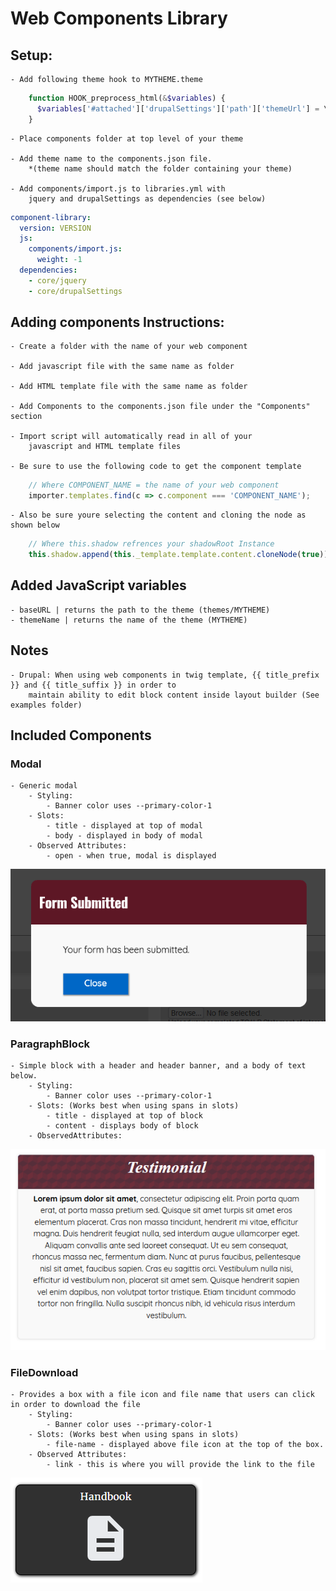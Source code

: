 # Web Components Library

## Setup:
    - Add following theme hook to MYTHEME.theme
```php
    function HOOK_preprocess_html(&$variables) {
      $variables['#attached']['drupalSettings']['path']['themeUrl'] = \Drupal::theme()->getActiveTheme()->getPath();
    } 
```
    - Place components folder at top level of your theme

    - Add theme name to the components.json file.
        *(theme name should match the folder containing your theme)

    - Add components/import.js to libraries.yml with
        jquery and drupalSettings as dependencies (see below)
```yml
component-library:
  version: VERSION
  js:
    components/import.js:
      weight: -1
  dependencies:
    - core/jquery
    - core/drupalSettings
```


## Adding components Instructions:
    - Create a folder with the name of your web component

    - Add javascript file with the same name as folder

    - Add HTML template file with the same name as folder

    - Add Components to the components.json file under the "Components" section

    - Import script will automatically read in all of your
        javascript and HTML template files

    - Be sure to use the following code to get the component template
``` js
    // Where COMPONENT_NAME = the name of your web component
    importer.templates.find(c => c.component === 'COMPONENT_NAME');
```
    - Also be sure youre selecting the content and cloning the node as shown below
```js
    // Where this.shadow refrences your shadowRoot Instance
    this.shadow.append(this._template.template.content.cloneNode(true));
```

## Added JavaScript variables
    - baseURL | returns the path to the theme (themes/MYTHEME)
    - themeName | returns the name of the theme (MYTHEME)

## Notes
    - Drupal: When using web components in twig template, {{ title_prefix }} and {{ title_suffix }} in order to 
        maintain ability to edit block content inside layout builder (See examples folder)


## Included Components
### Modal
    - Generic modal
        - Styling:
            - Banner color uses --primary-color-1
        - Slots:
            - title - displayed at top of modal
            - body - displayed in body of modal
        - Observed Attributes:
            - open - when true, modal is displayed
![image](images/modal.PNG)

### ParagraphBlock
    - Simple block with a header and header banner, and a body of text below.
        - Styling:
            - Banner color uses --primary-color-1
        - Slots: (Works best when using spans in slots)
            - title - displayed at top of block
            - content - displays body of block
        - ObservedAttributes:
![image](images/ParagraphBlock.PNG)

### FileDownload
    - Provides a box with a file icon and file name that users can click in order to download the file
        - Styling:
            - Banner color uses --primary-color-1
        - Slots: (Works best when using spans in slots)
            - file-name - displayed above file icon at the top of the box.
        - Observed Attributes:
            - link - this is where you will provide the link to the file
![image](images/FileDownload.PNG)

